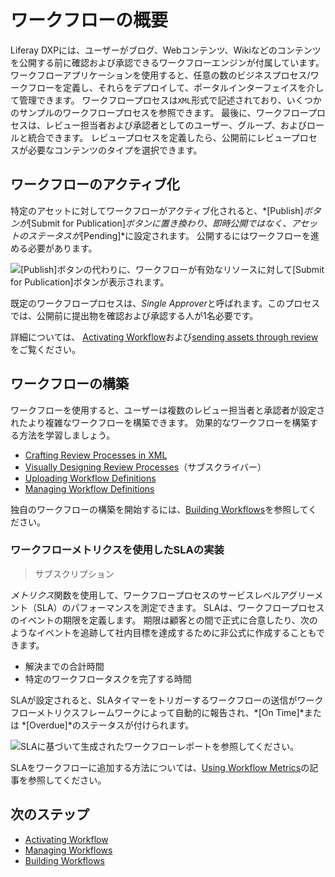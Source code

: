 # ワークフローの概要

Liferay DXPには、ユーザーがブログ、Webコンテンツ、Wikiなどのコンテンツを公開する前に確認および承認できるワークフローエンジンが付属しています。 ワークフローアプリケーションを使用すると、任意の数のビジネスプロセス/ワークフローを定義し、それらをデプロイして、ポータルインターフェイスを介して管理できます。 ワークフロープロセスは`XML`形式で記述されており、いくつかのサンプルのワークフロープロセスを参照できます。 最後に、ワークフロープロセスは、レビュー担当者および承認者としてのユーザー、グループ、およびロールと統合できます。 レビュープロセスを定義したら、公開前にレビュープロセスが必要なコンテンツのタイプを選択できます。

## ワークフローのアクティブ化

特定のアセットに対してワークフローがアクティブ化されると、*[Publish]*ボタンが*[Submit for Publication]*ボタンに置き換わり、即時公開ではなく、アセットのステータスが*[Pending]*に設定されます。 公開するにはワークフローを進める必要があります。

![[Publish]ボタンの代わりに、ワークフローが有効なリソースに対して[Submit for Publication]ボタンが表示されます。](./introduction-to-workflow/images/01.png)

既定のワークフロープロセスは、*Single Approver*と呼ばれます。このプロセスでは、公開前に提出物を確認および承認する人が1名必要です。

詳細については、 [Activating Workflow](./activating-workflow.md)および[sending assets through review](./reviewing-assets.md) をご覧ください。

## ワークフローの構築

ワークフローを使用すると、ユーザーは複数のレビュー担当者と承認者が設定されたより複雑なワークフローを構築できます。 効果的なワークフローを構築する方法を学習しましょう。

  - [Crafting Review Processes in XML](https://help.liferay.com/hc/articles/360029147791-Introduction-to-Crafting-XML-Workflow-Definitions)
  - [Visually Designing Review Processes](https://help.liferay.com/hc/articles/360028821892-Workflow-Designer)（サブスクライバー）
  - [Uploading Workflow Definitions](./managing-workflows.md#uploading-a-new-workflow-definitions)
  - [Managing Workflow Definitions](./managing-workflows.md)

独自のワークフローの構築を開始するには、[Building Workflows](./building-workflows.md)を参照してください。

### ワークフローメトリクスを使用したSLAの実装

> サブスクリプション

*メトリクス*関数を使用して、ワークフロープロセスのサービスレベルアグリーメント（SLA）のパフォーマンスを測定できます。 SLAは、ワークフロープロセスのイベントの期限を定義します。 期限は顧客との間で正式に合意したり、次のようなイベントを追跡して社内目標を達成するために非公式に作成することもできます。

  - 解決までの合計時間
  - 特定のワークフロータスクを完了する時間

SLAが設定されると、SLAタイマーをトリガーするワークフローの送信がワークフローメトリクスフレームワークによって自動的に報告され、*[On Time]*または *[Overdue]*のステータスが付けられます。

![SLAに基づいて生成されたワークフローレポートを参照してください。](./introduction-to-workflow/images/02.png)

SLAをワークフローに追加する方法については、[Using Workflow Metrics](./using-workflow-metrics.md)の記事を参照してください。

## 次のステップ

  - [Activating Workflow](./activating-workflow.md)
  - [Managing Workflows](./managing-workflows.md)
  - [Building Workflows](./building-workflows.md)
